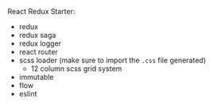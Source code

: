 React Redux Starter:
- redux
- redux saga
- redux logger
- react router
- scss loader (make sure to import the `.css` file generated)
  - 12 column scss grid system
- immutable
- flow
- eslint
